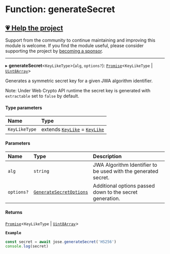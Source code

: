 # Function: generateSecret

## [💗 Help the project](https://github.com/sponsors/panva)

Support from the community to continue maintaining and improving this module is welcome. If you find the module useful, please consider supporting the project by [becoming a sponsor](https://github.com/sponsors/panva).

---

▸ **generateSecret**\<`KeyLikeType`\>(`alg`, `options?`): [`Promise`]( https://developer.mozilla.org/docs/Web/JavaScript/Reference/Global_Objects/Promise )\<`KeyLikeType` \| [`Uint8Array`]( https://developer.mozilla.org/docs/Web/JavaScript/Reference/Global_Objects/Uint8Array )\>

Generates a symmetric secret key for a given JWA algorithm identifier.

Note: Under Web Crypto API runtime the secret key is generated with `extractable` set to `false`
by default.

#### Type parameters

| Name | Type |
| :------ | :------ |
| `KeyLikeType` | extends [`KeyLike`](../types/types.KeyLike.md) = [`KeyLike`](../types/types.KeyLike.md) |

#### Parameters

| Name | Type | Description |
| :------ | :------ | :------ |
| `alg` | `string` | JWA Algorithm Identifier to be used with the generated secret. |
| `options?` | [`GenerateSecretOptions`](../interfaces/key_generate_secret.GenerateSecretOptions.md) | Additional options passed down to the secret generation. |

#### Returns

[`Promise`]( https://developer.mozilla.org/docs/Web/JavaScript/Reference/Global_Objects/Promise )\<`KeyLikeType` \| [`Uint8Array`]( https://developer.mozilla.org/docs/Web/JavaScript/Reference/Global_Objects/Uint8Array )\>

**`Example`**

```js
const secret = await jose.generateSecret('HS256')
console.log(secret)
```
